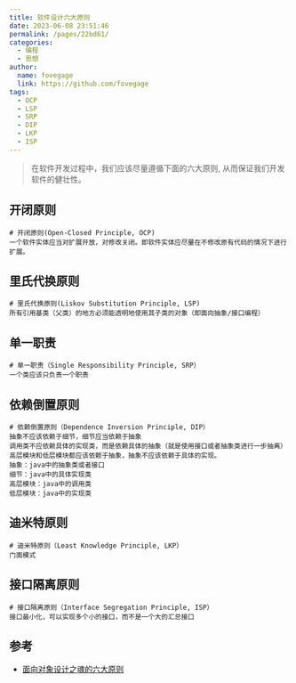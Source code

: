 ```yaml
---
title: 软件设计六大原则
date: 2023-06-08 23:51:46
permalink: /pages/22bd61/
categories:
  - 编程
  - 思想
author:
  name: fovegage
  link: https://github.com/fovegage
tags:
  - OCP
  - LSP
  - SRP
  - DIP
  - LKP
  - ISP
---
```


> 在软件开发过程中，我们应该尽量遵循下面的六大原则, 从而保证我们开发软件的健壮性。

## 开闭原则

```
# 开闭原则(Open-Closed Principle, OCP)  
一个软件实体应当对扩展开放，对修改关闭。即软件实体应尽量在不修改原有代码的情况下进行扩展。  
```

## 里氏代换原则

```
# 里氏代换原则(Liskov Substitution Principle, LSP)  
所有引用基类（父类）的地方必须能透明地使用其子类的对象（即面向抽象/接口编程） 
```

## 单一职责

```
# 单一职责（Single Responsibility Principle, SRP）  
一个类应该只负责一个职责  
```

## 依赖倒置原则

```
# 依赖倒置原则（Dependence Inversion Principle, DIP）  
抽象不应该依赖于细节，细节应当依赖于抽象  
调用类不应依赖具体的实现类，而是依赖具体的抽象（就是使用接口或者抽象类进行一步抽离）  
高层模块和低层模块都应该依赖于抽象，抽象不应该依赖于具体的实现。  
抽象：java中的抽象类或者接口  
细节：java中的具体实现类  
高层模块：java中的调用类  
低层模块：java中的实现类  
```

## 迪米特原则

```
# 迪米特原则（Least Knowledge Principle, LKP）  
门面模式  
```

## 接口隔离原则

```
# 接口隔离原则（Interface Segregation Principle, ISP）  
接口最小化，可以实现多个小的接口，而不是一个大的汇总接口
```

## 参考

- [面向对象设计之魂的六大原则 ](https://shusheng007.top/2020/02/15/%e9%9d%a2%e5%90%91%e5%af%b9%e8%b1%a1%e8%ae%be%e8%ae%a1%e4%b9%8b%e9%ad%82%e7%9a%84%e5%85%ad%e5%a4%a7%e5%8e%9f%e5%88%99/)